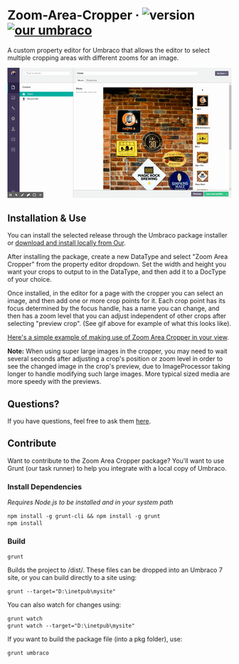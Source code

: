 # Zoom-Area-Cropper &middot; ![version](https://img.shields.io/badge/version-1.0.4-green.svg) [![our umbraco](https://img.shields.io/badge/our-umbraco-orange.svg)](https://our.umbraco.org/projects/website-utilities/text-over-image-editor/)

A custom property editor for Umbraco that allows the editor to select multiple cropping areas with different zooms for an image.

![example](https://github.com/Offroadcode/Zoom-Area-Cropper/blob/master/assets/zoomAreaCropper.gif)

## Installation & Use

You can install the selected release through the Umbraco package installer or [download and install locally from Our](https://our.umbraco.org/projects/website-utilities/zoom-area-cropper/).

After installing the package, create a new DataType and select "Zoom Area Cropper" from the property editor dropdown. Set the width and height you want your crops to output to in the DataType, and then add it to a DocType of your choice.

Once installed, in the editor for a page with the cropper you can select an image, and then add one or more crop points for it. Each crop point has its focus determined by the focus handle, has a name you can change, and then has a zoom level that you can adjust independent of other crops after selecting "preview crop". (See gif above for example of what this looks like).

[Here's a simple example of making use of Zoom Area Cropper in your view](https://gist.github.com/naepalm/ef62771d72af15b9f337307eec01b4d1).

**Note:** When using super large images in the cropper, you may need to wait several seconds after adjusting a crop's position or zoom level in order to see the changed image in the crop's preview, due to ImageProcessor taking longer to handle modifying such large images. More typical sized media are more speedy with the previews.

## Questions?

If you have questions, feel free to ask them [here](https://github.com/Offroadcode/Zoom-Area-Cropper/issues).

## Contribute

Want to contribute to the Zoom Area Cropper package? You'll want to use Grunt (our task runner) to help you integrate with a local copy of Umbraco.

### Install Dependencies
*Requires Node.js to be installed and in your system path*

    npm install -g grunt-cli && npm install -g grunt
    npm install

### Build

    grunt

Builds the project to /dist/. These files can be dropped into an Umbraco 7 site, or you can build directly to a site using:

    grunt --target="D:\inetpub\mysite"

You can also watch for changes using:

    grunt watch
    grunt watch --target="D:\inetpub\mysite"

If you want to build the package file (into a pkg folder), use:

    grunt umbraco
